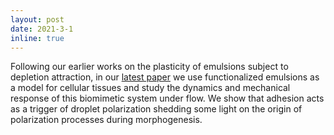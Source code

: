 ```yaml
---
layout: post
date: 2021-3-1
inline: true
---
```


Following our earlier works on the plasticity of emulsions subject to depletion attraction, in our <a href="http://dx.doi.org/10.1039/D1SM00097G">latest paper</a> we use functionalized emulsions as a model for cellular tissues and study the dynamics and mechanical response of this biomimetic system under flow. We show that adhesion acts as a trigger of droplet polarization shedding some light on the origin of polarization processes during morphogenesis.